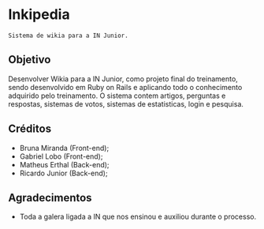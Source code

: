 # Inkipedia
    Sistema de wikia para a IN Junior.
## Objetivo
Desenvolver Wikia para a IN Junior, como projeto final do treinamento, sendo desenvolvido em Ruby on Rails e aplicando todo o conhecimento adquirido pelo treinamento. 
O sistema contem artigos, perguntas e respostas, sistemas de votos, sistemas de estatisticas, login e pesquisa.


## Créditos
 * Bruna Miranda (Front-end);
 * Gabriel Lobo (Front-end);
 * Matheus Erthal (Back-end);
 * Ricardo Junior (Back-end);

## Agradecimentos
 * Toda a galera ligada a IN que nos ensinou e auxiliou durante o processo.
